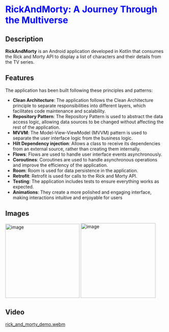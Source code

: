 # <span style="color:blue">RickAndMorty: A Journey Through the Multiverse</span>


## Description

**RickAndMorty** is an Android application developed in Kotlin that consumes the Rick and Morty API to display a list of characters and their details from the TV series.

## Features

The application has been built following these principles and patterns:

- **Clean Architecture**: The application follows the Clean Architecture principle to separate responsibilities into different layers, which facilitates code maintenance and scalability.
- **Repository Pattern**: The Repository Pattern is used to abstract the data access logic, allowing data sources to be changed without affecting the rest of the application.
- **MVVM**: The Model-View-ViewModel (MVVM) pattern is used to separate the user interface logic from the business logic.
- **Hilt Dependency injection**: Allows a class to receive its dependencies from an external source, rather than creating them internally. 
- **Flows**: Flows are used to handle user interface events asynchronously.
- **Coroutines**: Coroutines are used to handle asynchronous operations and improve the efficiency of the application.
- **Room**: Room is used for data persistence in the application.
- **Retrofit**: Retrofit is used for calls to the Rick and Morty API.
- **Testing**: The application includes tests to ensure everything works as expected.
- **Animations**: They create a more polished and engaging interface, making interactions intuitive and enjoyable for users

## Images
<img width="233" alt="image" src="https://github.com/juanpablorenau/RickAndMorty/assets/86953862/5ea7fede-d4e8-43a5-b33c-2778f6dd41ac">
<img width="235" alt="image" src="https://github.com/juanpablorenau/RickAndMorty/assets/86953862/8ed48d49-a349-422e-acba-9f3ce948fe9f">

## Video

[rick_and_morty_demo.webm](https://github.com/juanpablorenau/RickAndMorty/assets/86953862/0c884465-2db5-40b0-83c0-ba20c3ed11f8)
